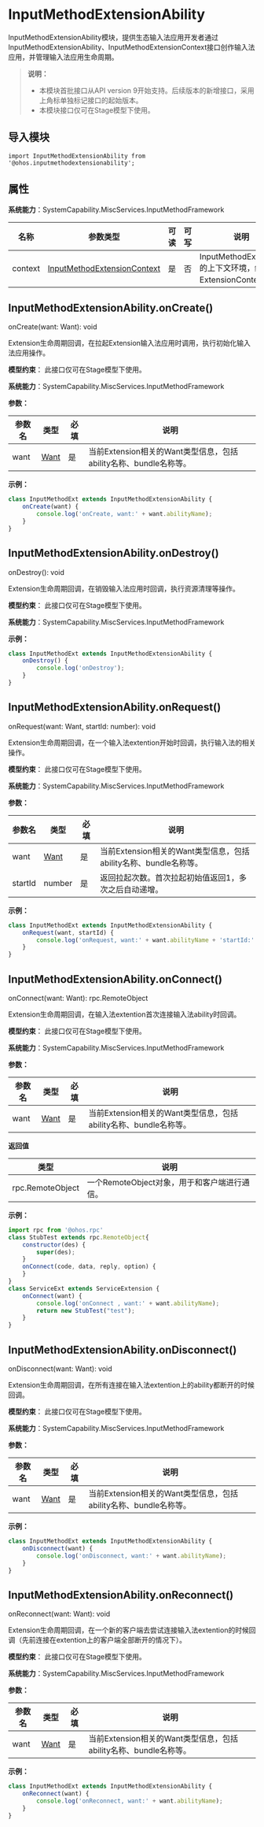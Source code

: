 # InputMethodExtensionAbility

InputMethodExtensionAbility模块，提供生态输入法应用开发者通过InputMethodExtensionAbility、InputMethodExtensionContext接口创作输入法应用，并管理输入法应用生命周期。

> **说明：**
> 
> - 本模块首批接口从API version 9开始支持。后续版本的新增接口，采用上角标单独标记接口的起始版本。
> - 本模块接口仅可在Stage模型下使用。

## 导入模块

```
import InputMethodExtensionAbility from '@ohos.inputmethodextensionability';
```

## 属性

**系统能力**：SystemCapability.MiscServices.InputMethodFramework

| 名称 | 参数类型 | 可读 | 可写 | 说明 |
| -------- | -------- | -------- | -------- | -------- |
| context | [InputMethodExtensionContext](js-apis-inputmethod-extension-context.md) | 是 | 否 | InputMethodExtension的上下文环境，继承自ExtensionContext。 |


## InputMethodExtensionAbility.onCreate()

onCreate(want: Want): void

Extension生命周期回调，在拉起Extension输入法应用时调用，执行初始化输入法应用操作。

**模型约束**： 此接口仅可在Stage模型下使用。

**系统能力**：SystemCapability.MiscServices.InputMethodFramework

**参数：**

  | 参数名 | 类型 | 必填 | 说明 | 
  | -------- | -------- | -------- | -------- |
  | want |  [Want](js-apis-application-Want.md) | 是 | 当前Extension相关的Want类型信息，包括ability名称、bundle名称等。 | 

**示例：**

```js
class InputMethodExt extends InputMethodExtensionAbility {
    onCreate(want) {
        console.log('onCreate, want:' + want.abilityName);
    }
}
```


## InputMethodExtensionAbility.onDestroy()

onDestroy(): void

Extension生命周期回调，在销毁输入法应用时回调，执行资源清理等操作。

**模型约束**： 此接口仅可在Stage模型下使用。

**系统能力**：SystemCapability.MiscServices.InputMethodFramework

**示例：**

```js
class InputMethodExt extends InputMethodExtensionAbility {
    onDestroy() {
        console.log('onDestroy');
    }
}
```

## InputMethodExtensionAbility.onRequest()

onRequest(want: Want, startId: number): void

Extension生命周期回调，在一个输入法extention开始时回调，执行输入法的相关操作。

**模型约束**： 此接口仅可在Stage模型下使用。

**系统能力**：SystemCapability.MiscServices.InputMethodFramework

**参数：**

  | 参数名 | 类型 | 必填 | 说明 | 
  | -------- | -------- | -------- | -------- |
  | want |  [Want](js-apis-application-Want.md) | 是 | 当前Extension相关的Want类型信息，包括ability名称、bundle名称等。 | 
  | startId | number | 是 | 返回拉起次数。首次拉起初始值返回1，多次之后自动递增。 |

**示例：**

```js
class InputMethodExt extends InputMethodExtensionAbility {
    onRequest(want, startId) {
        console.log('onRequest, want:' + want.abilityName + 'startId:' + startId);
    }
}
```

## InputMethodExtensionAbility.onConnect()

onConnect(want: Want): rpc.RemoteObject

Extension生命周期回调，在输入法extention首次连接输入法ability时回调。

**模型约束**： 此接口仅可在Stage模型下使用。

**系统能力**：SystemCapability.MiscServices.InputMethodFramework

**参数：**

  | 参数名 | 类型 | 必填 | 说明 | 
  | -------- | -------- | -------- | -------- |
  | want |  [Want](js-apis-application-Want.md) | 是 | 当前Extension相关的Want类型信息，包括ability名称、bundle名称等。 | 

**返回值**

| 类型                            | 说明                                                         |
| ------------------------------- | ------------------------------------------------------------ |
| rpc.RemoteObject |  一个RemoteObject对象，用于和客户端进行通信。   |

**示例：**

```js
import rpc from '@ohos.rpc'
class StubTest extends rpc.RemoteObject{
    constructor(des) {
        super(des);
    }
    onConnect(code, data, reply, option) {
    }
}
class ServiceExt extends ServiceExtension {
    onConnect(want) {
        console.log('onConnect , want:' + want.abilityName);
        return new StubTest("test");
    }
}
```

## InputMethodExtensionAbility.onDisconnect()

onDisconnect(want: Want): void

Extension生命周期回调，在所有连接在输入法extention上的ability都断开的时候回调。

**模型约束**： 此接口仅可在Stage模型下使用。

**系统能力**：SystemCapability.MiscServices.InputMethodFramework

**参数：**

  | 参数名 | 类型 | 必填 | 说明 | 
  | -------- | -------- | -------- | -------- |
  | want |  [Want](js-apis-application-Want.md) | 是 | 当前Extension相关的Want类型信息，包括ability名称、bundle名称等。 | 

**示例：**

```js
class InputMethodExt extends InputMethodExtensionAbility {
    onDisconnect(want) {
        console.log('onDisconnect, want:' + want.abilityName);
    }
}
```

## InputMethodExtensionAbility.onReconnect()

onReconnect(want: Want): void

Extension生命周期回调，在一个新的客户端去尝试连接输入法extention的时候回调（先前连接在extention上的客户端全部断开的情况下）。

**模型约束**： 此接口仅可在Stage模型下使用。

**系统能力**：SystemCapability.MiscServices.InputMethodFramework

**参数：**

  | 参数名 | 类型 | 必填 | 说明 | 
  | -------- | -------- | -------- | -------- |
  | want |  [Want](js-apis-application-Want.md) | 是 | 当前Extension相关的Want类型信息，包括ability名称、bundle名称等。 | 

**示例：**

```js
class InputMethodExt extends InputMethodExtensionAbility {
    onReconnect(want) {
        console.log('onReconnect, want:' + want.abilityName);
    }
}
```

